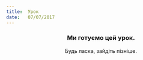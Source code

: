 ```yaml
---
title:  Урок
date:   07/07/2017
---
```


### <center>Ми готуємо цей урок.</center>
<center>Будь ласка, зайдіть пізніше.</center>